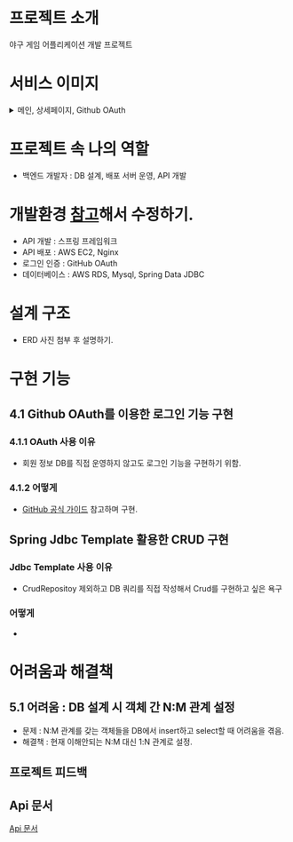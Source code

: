 # 프로젝트 소개
야구 게임 어플리케이션 개발 프로젝트

# 서비스 이미지

<details markdown="1">
<summary> 메인, 상세페이지, Github OAuth </summary>

## 메인페이지
![메인페이지](https://github.com/codesquad-member-2020/sidedish-04/blob/develop/BE/serviceImages/1.png)

## 상세페이지
![상세페이지](https://github.com/codesquad-member-2020/sidedish-04/blob/develop/BE/serviceImages/%EC%83%81%EC%84%B8%ED%8E%98%EC%9D%B4%EC%A7%80.png)

## OAuth 로그인
![로그인](https://github.com/codesquad-member-2020/sidedish-04/blob/develop/BE/serviceImages/%EB%A1%9C%EA%B7%B8%EC%9D%B8%20%EB%B2%84%ED%8A%BC%20%ED%81%B4%EB%A6%AD%20%EC%8B%9C%20github%20OAuth.png)

</details>

# 프로젝트 속 나의 역할 
- 백엔드 개발자 : DB 설계, 배포 서버 운영, API 개발 

# 개발환경 [참고](https://www.slideshare.net/hyeonjaeCheon/ss-122972422)해서 수정하기.
- API 개발 : 스프링 프레임워크
- API 배포 : AWS EC2, Nginx
- 로그인 인증 : GitHub OAuth
- 데이터베이스 : AWS RDS, Mysql, Spring Data JDBC

# 설계 구조 
- ERD 사진 첨부 후 설명하기. 

# 구현 기능
## 4.1 Github OAuth를 이용한 로그인 기능 구현
### 4.1.1 OAuth 사용 이유 
- 회원 정보 DB를 직접 운영하지 않고도 로그인 기능을 구현하기 위함. 
### 4.1.2 어떻게 
- [GitHub 공식 가이드](https://developer.github.com/apps/building-oauth-apps/authorizing-oauth-apps/) 참고하며 구현. 

## Spring Jdbc Template 활용한 CRUD 구현 
### Jdbc Template 사용 이유 
- CrudRepositoy 제외하고 DB 쿼리를 직접 작성해서 Crud를 구현하고 싶은 욕구 
### 어떻게 
- 

# 어려움과 해결책
## 5.1 어려움 : DB 설계 시 객체 간 N:M 관계 설정 
- 문제 : N:M 관계를 갖는 객체들을 DB에서 insert하고 select할 때 어려움을 겪음. 
- 해결책 : 현재 이해안되는 N:M 대신 1:N 관계로 설정. 


## 프로젝트 피드백
 

## Api 문서 
[Api 문서](https://github.com/codesquad-member-2020/sidedish-04/wiki/Api-Docs)
